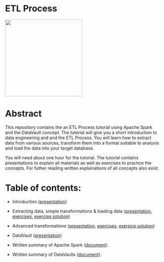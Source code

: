 # ETL Process

[<img src=https://upload.wikimedia.org/wikipedia/commons/f/f7/Hochschule_Mannheim_logo.svg width="250"/>](https://upload.wikimedia.org/wikipedia/commons/f/f7/Hochschule_Mannheim_logo.svg)

# Abstract

This repository contains the an ETL Process tutorial using Apache Spark and the DataVault
concept. The tutorial will give you a short introduction to data engineering and and the
ETL Process. You will learn how to extract data from various sources, transform them into
a format suitable to analysis and load the data into your target database.

You will need about one hour for the tutorial. The tutorial contains presentations to
explain all materials as well as exercises to practice the concepts. For futher reading
written explainations of all concepts also exist.

# Table of contents:
- Introduction ([presentation](./Pr%C3%A4sentationen/01-Einf%C3%BChrung/))
- Extracting data, simple transformations & loading data ([presentation](./Pr%C3%A4sentationen/02-Einfache%20Transformationen/Vortrag%202-Einfache%20Transformationen%20(mit_Daten_der_Geschichte).pdf), [exercises](./Pr%C3%A4sentationen/02-Einfache%20Transformationen/%C3%9Cbungsaufgaben.ipynb), [exercise solution](./Pr%C3%A4sentationen/02-Einfache%20Transformationen/Loesung_zu_Uebungsaufgaben.ipynb))
- Advanced transformations ([presentation](./Pr%C3%A4sentationen/03-Fortgeschrittene%20Transformationen/Pr%C3%A4sentation/Pyspark_advaced.pptx), [exercises](./Pr%C3%A4sentationen/03-Fortgeschrittene%20Transformationen/Uebungen_Pyspark_Advanced.ipynb), [exersice solution](./Pr%C3%A4sentationen/03-Fortgeschrittene%20Transformationen/Loesung_Uebungen_Teil3.ipynb))
- DataVault ([presentation](./Pr%C3%A4sentationen/04-DataVault/DataVault.pdf))


- Written summary of Apache Spark ([document](./PySparkTutorial.ipynb)).
- Written summary of DataVaults ([document](./DataVault.ipynb)).
